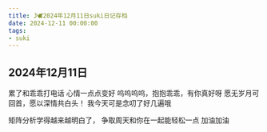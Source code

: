 ```yaml
---
title: J🕊️2024年12月11日suki日记存档
date: 2024-12-11 00:00:00
tags: 
- suki
---
```


## 2024年12月11日
累了和乖乖打电话
心情一点点变好
呜呜呜呜，抱抱乖乖，有你真好呀
愿无岁月可回首，愿以深情共白头！
我今天可是念叨了好几遍哦

矩阵分析学得越来越明白了，
争取周天和你在一起能轻松一点
加油加油